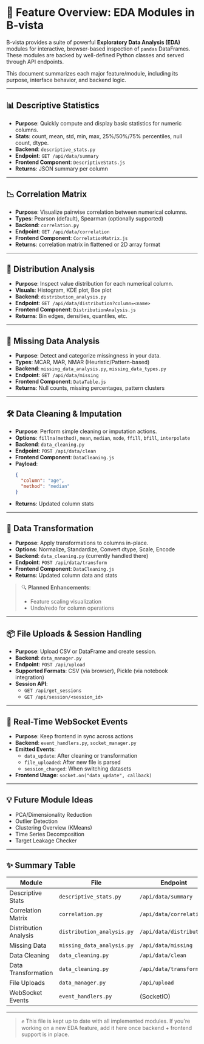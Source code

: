 # 🔧 Feature Overview: EDA Modules in B-vista

B-vista provides a suite of powerful **Exploratory Data Analysis (EDA)** modules for interactive, browser-based inspection of `pandas` DataFrames. These modules are backed by well-defined Python classes and served through API endpoints.

This document summarizes each major feature/module, including its purpose, interface behavior, and backend logic.

---

## 📊 Descriptive Statistics

- **Purpose**: Quickly compute and display basic statistics for numeric columns.
- **Stats**: count, mean, std, min, max, 25%/50%/75% percentiles, null count, dtype.
- **Backend**: `descriptive_stats.py`
- **Endpoint**: `GET /api/data/summary`
- **Frontend Component**: `DescriptiveStats.js`
- **Returns**: JSON summary per column

---

## 📉 Correlation Matrix

- **Purpose**: Visualize pairwise correlation between numerical columns.
- **Types**: Pearson (default), Spearman (optionally supported)
- **Backend**: `correlation.py`
- **Endpoint**: `GET /api/data/correlation`
- **Frontend Component**: `CorrelationMatrix.js`
- **Returns**: correlation matrix in flattened or 2D array format

---

## 🔄 Distribution Analysis

- **Purpose**: Inspect value distribution for each numerical column.
- **Visuals**: Histogram, KDE plot, Box plot
- **Backend**: `distribution_analysis.py`
- **Endpoint**: `GET /api/data/distribution?column=<name>`
- **Frontend Component**: `DistributionAnalysis.js`
- **Returns**: Bin edges, densities, quantiles, etc.

---

## 🚮 Missing Data Analysis

- **Purpose**: Detect and categorize missingness in your data.
- **Types**: MCAR, MAR, NMAR (Heuristic/Pattern-based)
- **Backend**: `missing_data_analysis.py`, `missing_data_types.py`
- **Endpoint**: `GET /api/data/missing`
- **Frontend Component**: `DataTable.js`
- **Returns**: Null counts, missing percentages, pattern clusters

---

## 🛠️ Data Cleaning & Imputation

- **Purpose**: Perform simple cleaning or imputation actions.
- **Options**: `fillna(method)`, `mean`, `median`, `mode`, `ffill`, `bfill`, `interpolate`
- **Backend**: `data_cleaning.py`
- **Endpoint**: `POST /api/data/clean`
- **Frontend Component**: `DataCleaning.js`
- **Payload**:
  ```json
  {
    "column": "age",
    "method": "median"
  }
  ```
- **Returns**: Updated column stats

---

## 🧰 Data Transformation

- **Purpose**: Apply transformations to columns in-place.
- **Options**: Normalize, Standardize, Convert dtype, Scale, Encode
- **Backend**: `data_cleaning.py` (currently handled there)
- **Endpoint**: `POST /api/data/transform`
- **Frontend Component**: `DataCleaning.js`
- **Returns**: Updated column data and stats

> 🔍 **Planned Enhancements**:
> - Feature scaling visualization
> - Undo/redo for column operations

---

## 📦 File Uploads & Session Handling

- **Purpose**: Upload CSV or DataFrame and create session.
- **Backend**: `data_manager.py`
- **Endpoint**: `POST /api/upload`
- **Supported Formats**: CSV (via browser), Pickle (via notebook integration)
- **Session API**:
  - `GET /api/get_sessions`
  - `GET /api/session/<session_id>`

---

## 🔔 Real-Time WebSocket Events

- **Purpose**: Keep frontend in sync across actions
- **Backend**: `event_handlers.py`, `socket_manager.py`
- **Emitted Events**:
  - `data_update`: After cleaning or transformation
  - `file_uploaded`: After new file is parsed
  - `session_changed`: When switching datasets
- **Frontend Usage**: `socket.on("data_update", callback)`

---

## 💡 Future Module Ideas

- PCA/Dimensionality Reduction
- Outlier Detection
- Clustering Overview (KMeans)
- Time Series Decomposition
- Target Leakage Checker

---

## ✨ Summary Table

| Module                 | File                       | Endpoint                      | Frontend Component       |
|------------------------|----------------------------|-------------------------------|---------------------------|
| Descriptive Stats      | `descriptive_stats.py`     | `/api/data/summary`          | `DescriptiveStats.js`     |
| Correlation Matrix     | `correlation.py`           | `/api/data/correlation`      | `CorrelationMatrix.js`    |
| Distribution Analysis  | `distribution_analysis.py` | `/api/data/distribution`     | `DistributionAnalysis.js` |
| Missing Data           | `missing_data_analysis.py` | `/api/data/missing`          | `DataTable.js`            |
| Data Cleaning          | `data_cleaning.py`         | `/api/data/clean`            | `DataCleaning.js`         |
| Data Transformation    | `data_cleaning.py`         | `/api/data/transform`        | `DataCleaning.js`         |
| File Uploads           | `data_manager.py`          | `/api/upload`                | `DataTable.js`            |
| WebSocket Events       | `event_handlers.py`        | (SocketIO)                   | All Modules               |

---

> ✊ This file is kept up to date with all implemented modules. If you're working on a new EDA feature, add it here once backend + frontend support is in place.

